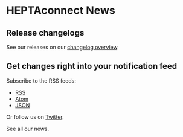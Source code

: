# HEPTAconnect News

## Release changelogs

See our releases on our [changelog overview](../releases/index.md).


## Get changes right into your notification feed

Subscribe to the RSS feeds:

* [RSS](./rss2.xml)
* [Atom](./atom1.xml)
* [JSON](./json1.json)

Or follow us on [Twitter](https://twitter.com/heptacom_gmbh).

See all our news.

